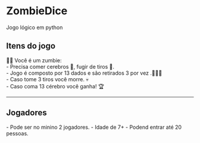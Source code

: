 # ZombieDice
 Jogo lógico em python 

 <h2>Itens do jogo</h2>
  🧟‍♀️ Você é um zumbie:<br>
  - Precisa comer cerebros 🧠, fugir de tiros 🔫.<br>
  - Jogo é composto por 13 dados e são retirados 3 por vez .🎲🎲🎲<br>
  - Caso tome 3 tiros você morre. 💀<br>
  - Caso coma 13 cérebro você ganha! 🏆<br>

-----------
<h2>Jogadores</h2>
- Pode ser no minino 2 jogadores.
- Idade de 7+
- Podend entrar até 20 pessoas.
 
